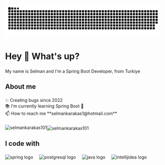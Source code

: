 ###

<img src="https://raw.githubusercontent.com/SelmanKarakas101/SelmanKarakas101/output/snake.svg" alt="Snake animation" />

###

<h1 align="left">Hey 👋 What's up?</h1>

###

<p align="left">My name is Selman and I'm a Spring Boot Developer, from Turkiye</p>

###

<h2 align="left">About me</h2>

###

<p align="left">✨ Creating bugs since 2022<br>📚 I'm currently learning Spring Boot 🍃<br>📫 How to reach me **selmankarakas1@hotmail.com**<br></p>

###

<p><img align="left" src="https://github-readme-stats.vercel.app/api/top-langs?username=selmankarakas101&show_icons=true&locale=en&layout=compact" alt="selmankarakas101" / <br>
  <img align="center" src="https://github-readme-streak-stats.herokuapp.com/?user=selmankarakas101&" alt="selmankarakas101" /></p>
  
###

<h2 align="left">I code with</h2>

###

<div align="left">
  <img src="https://cdn.jsdelivr.net/gh/devicons/devicon/icons/spring/spring-original.svg" height="40" alt="spring logo"  />
  <img width="12" />
  <img src="https://cdn.jsdelivr.net/gh/devicons/devicon/icons/postgresql/postgresql-original.svg" height="40" alt="postgresql logo"  />
  <img width="12" />
  <img src="https://cdn.jsdelivr.net/gh/devicons/devicon/icons/java/java-original.svg" height="40" alt="java logo"  />
  <img width="12" />
  <img src="https://skillicons.dev/icons?i=idea" height="40" alt="intellijidea logo"  />
</div>
